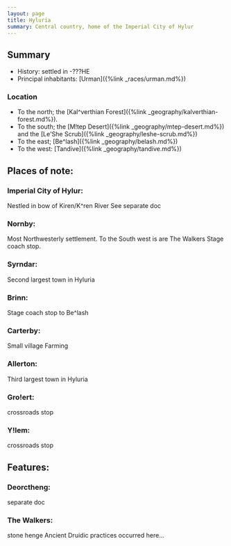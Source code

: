 ```yaml
---
layout: page
title: Hyluria
summary: Central country, home of the Imperial City of Hylur
---
```


## Summary

- History: settled in -???HE
- Principal inhabitants: [Urman]({%link _races/urman.md%})

### Location

- To the north; the [Kal^verthian Forest]({%link _geography/kalverthian-forest.md%}). 
- To the south; the [M!tep Desert]({%link _geography/mtep-desert.md%}) and the [Le'She Scrub]({%link _geography/leshe-scrub.md%})
- To the east; [Be^lash]({%link _geography/belash.md%})
- To the west: [Tandive]({%link _geography/tandive.md%})

## Places of note:

### Imperial City of Hylur:
Nestled in bow of Kiren/K^ren River
See separate doc

### Nornby:
Most Northwesterly settlement.
To the South west is are The Walkers
Stage coach stop.

### Syrndar:
Second largest town in Hyluria

### Brinn:
Stage coach stop to Be^lash

### Carterby:
Small village
Farming

### Allerton:
Third largest town in Hyluria

### Gro!ert:
crossroads stop

### Y!lem:
crossroads stop

## Features:

### Deorctheng:
separate doc

### The Walkers:
stone henge
Ancient Druidic practices occurred here...
